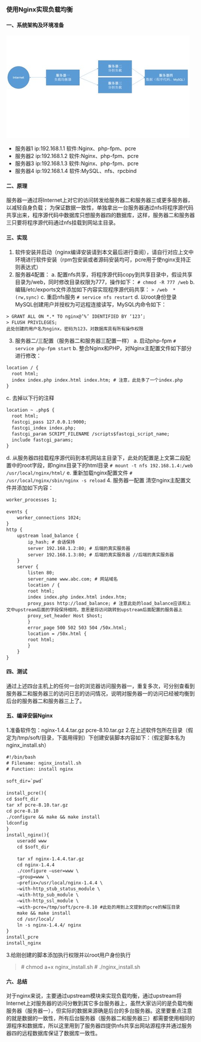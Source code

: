 ### 使用Nginx实现负载均衡 
#### 一、系统架构及环境准备
  ![](./img/nginx-upstream.jpg)

  - 服务器1  ip:192.168.1.1    软件:Nginx、php-fpm、pcre
  - 服务器2  ip:192.168.1.2    软件:Nginx、php-fpm、pcre
  - 服务器3  ip:192.168.1.3    软件:Nginx、php-fpm、pcre
  - 服务器4  ip:192.168.1.4    软件:MySQL、nfs、rpcbind

#### 二、原理
服务器一通过将Internet上对它的访问转发给服务器二和服务器三或更多服务器，以减轻自身负载；
为保证数据一致性，单独拿出一台服务器通过nfs将程序源代码共享出来，程序源代码中数据库只想服务器四的数据库，这样，服务器二和服务器三只要将程序源代码通过nfs挂载到网站主目录。

#### 三、实现
1. 软件安装并启动（nginx编译安装请到本文最后进行查阅），请自行对应上文中环境进行软件安装（rpm包安装或者源码安装均可，pcre用于使nginx支持正则表达式）
2. 服务器4配置：
  a. 配置nfs共享，将程序源代码copy到共享目录中，假设共享目录为/web，同时修改目录权限为777，操作如下：
  ```# chmod -R 777 /web```
  b. 编辑/etc/exports文件添加如下内容实现程序源代码共享：
  ```> /web  *(rw,sync)```
  c. 重启nfs服务
  ```# service nfs restart```
  d. 以root身份登录MySQL创建用户并授权为可远程连接读写，MySQL内命令如下：
  ```
  > GRANT ALL ON *.* TO nginx@’%’ IDENTIFIED BY ‘123’;
  > FLUSH PRIVILEGES; 
  此处创建的用户名为nginx，密码为123，对数据库具有所有操作权限
  ```
3. 服务器二/三配置（服务器二和服务器三配置一样）
  a. 启动php-fpm
  ```# service php-fpm start```
  b. 整合Nginx和PHP，对Nginx主配置文件如下部分进行修改：
  ```
  location / {
    root html;
    index index.php index.html index.htm; # 注意，此处多了一个index.php
  }
  ```
  c. 去掉以下行的注释
  ```
  location ~ .php$ {
    root html;
    fastcgi_pass 127.0.0.1:9000;
    fastcgi_index index.php;
    fastcgi_param SCRIPT_FILENAME /scripts$fastcgi_script_name;
    include fastcgi_params;
  }
  ```
  d. 从服务器四挂载程序源代码到本机网站主目录下，此处的配置是上文第二段配置中的root字段，即nginx目录下的html目录
  ```# mount -t nfs 192.168.1.4:/web /usr/local/nginx/html/```
  e. 重新加载nginx配置文件
  ```# /usr/local/nginx/sbin/nginx -s reload```
4. 服务器一配置
  清空nginx主配置文件并添加如下内容：
```
worker_processes 1;

events {
    worker_connections 1024;
}
http {
    upstream load_balance {
        ip_hash; # 会话保持
        server 192.168.1.2:80; # 后端的真实服务器
        server 192.168.1.3:80; # 后端的真实服务器 //后端的真实服务器
    }
    server {
        listen 80;
        server_name www.abc.com; # 网站域名
        location / {
        root html;
        index index.php index.html index.htm;
        proxy_pass http://load_balance; # 注意此处的load_balance应该和上文中upstream后面的字段保持相同，意思是将访问跳转到upstream后面配置的服务器上
        proxy_set_header Host $host;
        }
        error_page 500 502 503 504 /50x.html;
        location = /50x.html {
        root html;
        }
    }
}
```

#### 四、测试
通过上述四台主机上的任何一台的浏览器访问服务器一，重复多次，可分别查看到服务器二和服务器三的访问日志的访问情况，说明对服务器一的访问已经被均衡到后台的服务器二和服务器三上了。

#### 五、编译安装Nginx
1.准备软件包：nginx-1.4.4.tar.gz  pcre-8.10.tar.gz
2.在上述软件包所在目录（假定为/tmp/soft/目录，下面用得到）下创建安装脚本内容如下：（假定脚本名为nginx_install.sh）
```
#!/bin/bash
# Filename: nginx_install.sh
# Function: install nginx

soft_dir=`pwd`

install_pcre(){
cd $soft_dir
tar xf pcre-8.10.tar.gz
cd pcre-8.10
./configure && make && make install
ldconfig
}
install_nginx(){
    useradd www
    cd $soft_dir

    tar xf nginx-1.4.4.tar.gz
    cd nginx-1.4.4
    ./configure —user=www \
    —group=www \
    —prefix=/usr/local/nginx-1.4.4 \
    —with-http_stub_status_module \
    —with-http_sub_module \
    —with-http_ssl_module \
    —with-pcre=/tmp/soft/pcre-8.10 #此处的用到上文提到的pcre的解压目录
    make && make install
    cd /usr/local/
    ln -s nginx-1.4.4/ nginx
}
install_pcre
install_nginx
```
3.给刚创建的脚本添加执行权限并以root用户身份执行
> \# chmod a+x nginx_install.sh
> \# ./nginx_install.sh

#### 六、总结
对于nginx来说，主要通过upstream模块来实现负载均衡，通过upstream将Internet上对服务器的访问分散到其它多台服务器上，虽然大家访问的是负载均衡服务器（服务器一），但实际的数据来源确是后台的多台服务器。这里要重点注意的就是数据的一致性，所有后台服务器（服务器二和服务器三）都需要使用相同的源程序和数据库，所以这里用到了服务器四提供nfs共享出网站源程序并通过服务器四的远程数据库保证了数据库一致性。
